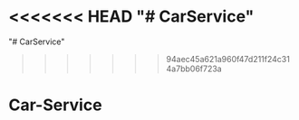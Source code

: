 <<<<<<< HEAD
"# CarService" 
=======
"# CarService" 
>>>>>>> 94aec45a621a960f47d211f24c314a7bb06f723a
# Car-Service
